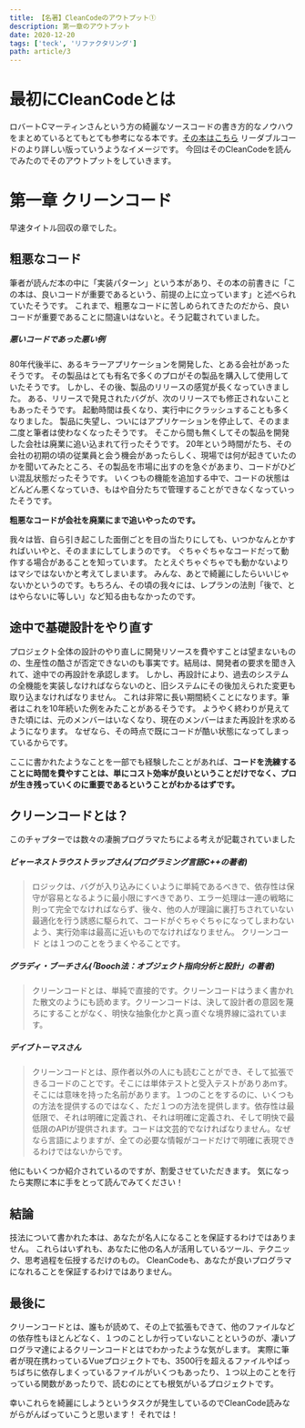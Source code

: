 ```yaml
---
title: 【名著】CleanCodeのアウトプット①
description: 第一章のアウトプット
date: 2020-12-20
tags: ['teck', 'リファクタリング']
path: article/3
---
```


# 最初にCleanCodeとは

ロバートCマーティンさんという方の綺麗なソースコードの書き方的なノウハウをまとめているとてもとても参考になる本です。[その本はこちら](https://www.amazon.co.jp/dp/B078HYWY5X/ref=dp-kindle-redirect?_encoding=UTF8&btkr=1)
リーダブルコードのより詳しい版っていうようなイメージです。
今回はそのCleanCodeを読んでみたのでそのアウトプットをしていきます。


# 第一章 クリーンコード

早速タイトル回収の章でした。

## 粗悪なコード
筆者が読んだ本の中に「実装パターン」という本があり、その本の前書きに「この本は、良いコードが重要であるという、前提の上に立っています」と述べられていたそうです。
これまで、粗悪なコードに苦しめられてきたのだから、良いコードが重要であることに間違いはないと。そう記載されていました。
##### 悪いコードであった悪い例
80年代後半に、あるキラーアプリケーションを開発した、とある会社があったそうです。
その製品はとても有名で多くのプロがその製品を購入して使用していたそうです。
しかし、その後、製品のリリースの感覚が長くなっていきました。
ある、リリースで発見されたバグが、次のリリースでも修正されないこともあったそうです。
起動時間は長くなり、実行中にクラッシュすることも多くなりました。
製品に失望し、ついにはアプリケーションを停止して、そのまま二度と筆者は使わなくなったそうです。
そこから間も無くしてその製品を開発した会社は廃業に追い込まれて行ったそうです。
20年という時間がたち、その会社の初期の頃の従業員と会う機会があったらしく、現場では何が起きていたのかを聞いてみたところ、その製品を市場に出すのを急ぐがあまり、コードがひどい混乱状態だったそうです。
いくつもの機能を追加する中で、コードの状態はどんどん悪くなっていき、もはや自分たちで管理することができなくなっていったそうです。

<strong>粗悪なコードが会社を廃業にまで追いやったのです。</strong>

我々は皆、自ら引き起こした面倒ごとを目の当たりにしても、いつかなんとかすればいいやと、そのままにしてしまうのです。
ぐちゃぐちゃなコードだって動作する場合があることを知っています。
たとえぐちゃぐちゃでも動かないよりはマシではないかと考えてしまいます。
みんな、あとで綺麗にしたらいいじゃないかというのです。もちろん、その頃の我々には、レプランの法則「後で、とはやらないに等しい」など知る由もなかったのです。

## 途中で基礎設計をやり直す

プロジェクト全体の設計のやり直しに開発リソースを費やすことは望まないものの、生産性の酷さが否定できないのも事実です。結局は、開発者の要求を聞き入れて、途中での再設計を承認します。
しかし、再設計により、過去のシステムの全機能を実装しなければならないのと、旧システムにその後加えられた変更も取り込まなければなりません。
これは非常に長い期間続くことになります。筆者はこれを10年続いた例をみたことがあるそうです。
ようやく終わりが見えてきた頃には、元のメンバーはいなくなり、現在のメンバーはまた再設計を求めるようになります。
なぜなら、その時点で既にコードが酷い状態になってしまっているからです。

ここに書かれたようなことを一部でも経験したことがあれば、<strong>コードを洗練することに時間を費やすことは、単にコスト効率が良いということだけでなく、プロが生き残っていくのに重要であるということがわかるはずです。</strong>

## クリーンコードとは？

このチャプターでは数々の凄腕プログラマたちによる考えが記載されていました

##### ビャーネストラウストラップさん(プログラミング言語C++の著者)
> ロジックは、バグが入り込みにくいように単純であるべきで、依存性は保守が容易となるように最小限にすべきであり、エラー処理は一連の戦略に則って完全でなければならず、後々、他の人が理論に裏打ちされていない最適化を行う誘惑に駆られて、コードがぐちゃぐちゃになってしまわないよう、実行効率は最高に近いものでなければなりません。
クリーンコード とは１つのことをうまくやることです。

#####  グラディ・ブーチさん(「Booch法：オブジェクト指向分析と設計」の著者)

> クリーンコードとは、単純で直接的です。クリーンコードはうまく書かれた散文のようにも読めます。クリーンコードは、決して設計者の意図を蔑ろにすることがなく、明快な抽象化かと真っ直ぐな境界線に溢れています。

##### デイブトーマスさん

> クリーンコードとは、原作者以外の人にも読むことができ、そして拡張できるコードのことです。そこには単体テストと受入テストがありあmす。そこには意味を持った名前があります。１つのことをするのに、いくつもの方法を提供するのではなく、ただ１つの方法を提供します。依存性は最低限で、それは明確に定義され、それは明確に定義され、そして明快で最低限のAPIが提供されます。コードは文芸的でなければなりません。なぜなら言語によりますが、全ての必要な情報がコードだけで明確に表現できるわけではないからです。

他にもいくつか紹介されているのですが、割愛させていただきます。
気になったら実際に本に手をとって読んでみてください！

## 結論

技法について書かれた本は、あなたが名人になることを保証するわけではありません。
これらはいずれも、あなたに他の名人が活用しているツール、テクニック、思考過程を伝授するだけのもの。
CleanCodeも、あなたが良いプログラマ になれることを保証するわけではありません。

## 最後に
クリーンコードとは、誰もが読めて、その上で拡張もできて、他のファイルなどの依存性もほとんどなく、１つのことしか行っていないことというのが、凄いプログラマ達によるクリーンコードとはでわかったような気がします。
実際に筆者が現在携わっているVueプロジェクトでも、3500行を超えるファイルやばっちばちに依存しまくっているファイルがいくつもあったり、１つ以上のことを行っている関数があったりで、読むのにとても根気がいるプロジェクトです。

幸いこれらを綺麗にしようというタスクが発生しているのでCleanCode読みながらがんばっていこうと思います！
それでは！

